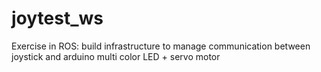 # joytest_ws
Exercise in ROS: build infrastructure to manage communication between joystick and arduino multi color LED + servo motor
